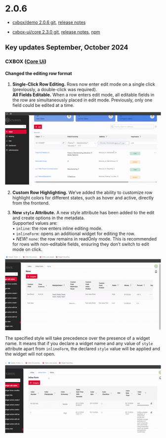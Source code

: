 # 2.0.6

* [cxbox/demo 2.0.6 git](https://github.com/CX-Box/cxbox-demo/tree/v.2.0.6), [release notes](https://github.com/CX-Box/cxbox-demo/releases/tag/v.2.0.6)  

* [cxbox-ui/core 2.3.0 git](https://github.com/CX-Box/cxbox-ui/tree/2.3.0), [release notes](https://github.com/CX-Box/cxbox-ui/releases/tag/2.3.0), [npm](https://www.npmjs.com/package/@cxbox-ui/core/v/2.3.0)  

## **Key updates September, October 2024**  

### <a id="CXBOXUI">CXBOX</a> ([Core Ui](https://github.com/CX-Box/cxbox-ui))  

#### Changed the editing row format  
1. **Single-Click Row Editing.** Rows now enter edit mode on a single click (previously, a double-click was required).  
**All Fields Editable.** When a row enters edit mode, all editable fields in the row are simultaneously placed in edit mode. Previously, only one field could be edited at a time.  

![row_edit.gif](v2.0.6/row_edit.gif)  

2. **Custom Row Highlighting.**  We’ve added the ability to customize row highlight colors for different states, such as hover and active, directly from the frontend.  

3. **New `style` Attribute.** A new style attribute has been added to the edit and create options in the metadata.  
Supported values are:  
   • `inline`: the row enters inline editing mode.  
   • `inlineForm`: opens an additional widget for editing the row.  
   •  *NEW!* `none`: the row remains in readOnly mode. This is recommended for rows with non-editable fields, ensuring they don’t switch to edit mode on click.  

![style_none.gif](v2.0.6/style_none.gif)

The specified style will take precedence over the presence of a widget name. It means that if you declare a widget name and any value of `style` attribute apart from `inlineForm`, the declared `style` value will be applied and the widget will not open.  

![different_style_for_inlineForm.gif](v2.0.6/different_style_for_inlineForm.gif)




